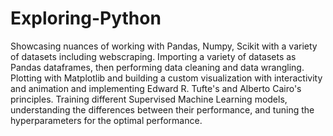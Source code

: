 # Exploring-Python
Showcasing nuances of working with Pandas, Numpy, Scikit with a variety of datasets including webscraping. 
Importing a variety of datasets as Pandas dataframes, then performing data cleaning and data wrangling. 
Plotting with Matplotlib and building a custom visualization with interactivity and animation and implementing Edward R. Tufte's and Alberto Cairo's principles.
Training different Supervised Machine Learning models, understanding the differences between their performance, and tuning the 
hyperparameters for the optimal performance.
